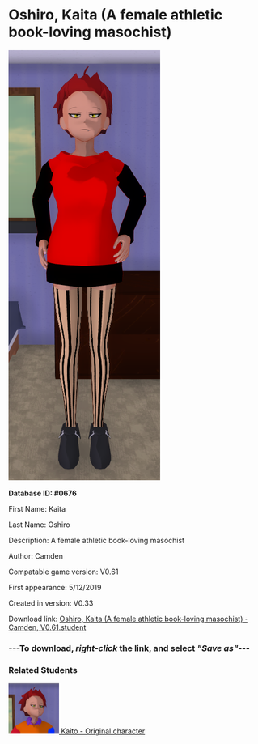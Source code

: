 # Oshiro, Kaita (A female athletic book-loving masochist)

<img src="../../Files/Images/Oshiro, Kaita (A female athletic book-loving masochist).png" title="Oshiro, Kaita (A female athletic book-loving masochist) - Camden, V0.61">

**Database ID: #0676**

First Name: Kaita

Last Name: Oshiro

Description: A female athletic book-loving masochist

Author: Camden

Compatable game version: V0.61

First appearance: 5/12/2019

Created in version: V0.33

Download link: <a href="https://raw.githubusercontent.com/Arbiter1223/Daigaku-Gurashi-Custom-Students/master/Files/Student%20Files/Oshiro%2C%20Kaita%20(A%20female%20athletic%20book-loving%20masochist)%20-%20Camden%2C%20V0.61.student">Oshiro, Kaita (A female athletic book-loving masochist) - Camden, V0.61.student</a>

### ---**To download, _right-click_ the link, and select _"Save as"_**---

### Related Students

<a href="Oshiro, Kaito (An athletic book-loving masochist).md"><img src="../../Files/Thumbs/Oshiro, Kaito (An athletic book-loving masochist).png" height="100" width="100" title="Oshiro, Kaito (An athletic book-loving masochist) - YamiToast, V0.61"></a><a href="Oshiro, Kaito (An athletic book-loving masochist).md"> Kaito - Original character</a>

